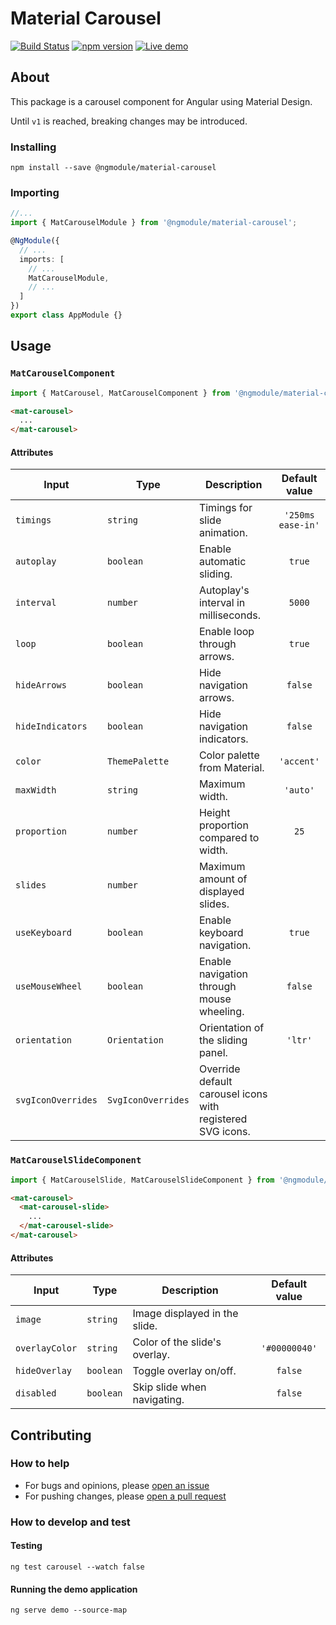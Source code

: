 # Material Carousel
[![Build Status](https://travis-ci.org/gbrlsnchs/material2-carousel.svg?branch=master)](https://travis-ci.org/gbrlsnchs/material2-carousel)
[![npm version](https://badge.fury.io/js/%40ngmodule%2Fmaterial-carousel.svg)](https://badge.fury.io/js/%40ngmodule%2Fmaterial-carousel)
[![Live demo](https://img.shields.io/badge/demo-blue.svg)](https://gbrlsnchs.github.io/material2-carousel/)

## About
This package is a carousel component for Angular using Material Design.

Until `v1` is reached, breaking changes may be introduced.

### Installing
`npm install --save @ngmodule/material-carousel`

### Importing
```typescript
//...
import { MatCarouselModule } from '@ngmodule/material-carousel';

@NgModule({
  // ...
  imports: [
    // ...
    MatCarouselModule,
    // ...
  ]
})
export class AppModule {}
```

## Usage
### `MatCarouselComponent`
```typescript
import { MatCarousel, MatCarouselComponent } from '@ngmodule/material-carousel';
```
```html
<mat-carousel>
  ...
</mat-carousel>
```
#### Attributes
| Input              |  Type              | Description                                                | Default value     |
| ------------------ | ------------------ | ---------------------------------------------------------- | :---------------: |
| `timings`          | `string`           | Timings for slide animation.                               | `'250ms ease-in'` |
| `autoplay`         | `boolean`          | Enable automatic sliding.                                  | `true`            |
| `interval`         | `number`           | Autoplay's interval in milliseconds.                       | `5000`            |
| `loop`             | `boolean`          | Enable loop through arrows.                                | `true`            |
| `hideArrows`       | `boolean`          | Hide navigation arrows.                                    | `false`           |
| `hideIndicators`   | `boolean`          | Hide navigation indicators.                                | `false`           |
| `color`            | `ThemePalette`     | Color palette from Material.                               | `'accent'`        |
| `maxWidth`         | `string`           | Maximum width.                                             | `'auto'`          |
| `proportion`       | `number`           | Height proportion compared to width.                       | `25`              |
| `slides`           | `number`           | Maximum amount of displayed slides.                        |                   |
| `useKeyboard`      | `boolean`          | Enable keyboard navigation.                                | `true`            |
| `useMouseWheel`    | `boolean`          | Enable navigation through mouse wheeling.                  | `false`           |
| `orientation`      | `Orientation`      | Orientation of the sliding panel.                          | `'ltr'`           |
| `svgIconOverrides` | `SvgIconOverrides` | Override default carousel icons with registered SVG icons. |                   |

### `MatCarouselSlideComponent`
```typescript
import { MatCarouselSlide, MatCarouselSlideComponent } from '@ngmodule/material-carousel';
```
```html
<mat-carousel>
  <mat-carousel-slide>
    ...
  </mat-carousel-slide>
</mat-carousel>
```
#### Attributes
| Input          | Type      | Description                   | Default value |
| -------------- | --------- | ----------------------------- | :-----------: |
| `image`        | `string`  | Image displayed in the slide. |               |
| `overlayColor` | `string`  | Color of the slide's overlay. | `'#00000040'` |
| `hideOverlay`  | `boolean` | Toggle overlay on/off.        | `false`       |
| `disabled`     | `boolean` | Skip slide when navigating.   | `false`       |

## Contributing
### How to help
- For bugs and opinions, please [open an issue](https://github.com/gbrlsnchs/material2-carousel/issues/new)
- For pushing changes, please [open a pull request](https://github.com/gbrlsnchs/material2-carousel/compare)

### How to develop and test
#### Testing
`ng test carousel --watch false`
#### Running the demo application
`ng serve demo --source-map`
